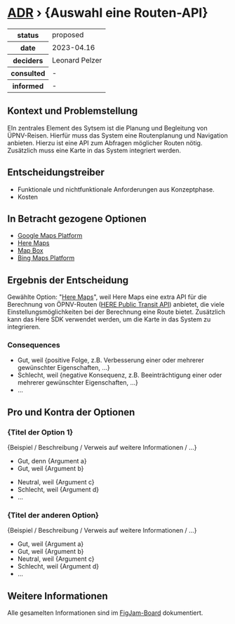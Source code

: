 # [ADR](./README.md) › {Auswahl eine Routen-API}

<table>
<tr>
<th>status</th>
<td>proposed</td><!-- {proposed / rejected / accepted / deprecated / … / superseded by ADR-0005 <0005-example.md>} -->
</tr>
<tr>
<th>date</th>
<td>2023-04.16</td><!-- YYYY-MM-DD, when the decision was last updated -->
</tr>
<tr>
<th>deciders</th>
<td>Leonard Pelzer</td><!-- list everyone involved in the decision -->
</tr>
<tr>
<th>consulted</th>
<td>-</td><!-- list everyone whose opinions are sought (typically subject-matter experts); and with whom there is a two-way communication -->
</tr>
<tr>
<th>informed</th>
<td>-</td><!-- list everyone who is kept up-to-date on progress; and with whom there is a one-way communication -->
</tr>
</table>


## Kontext und Problemstellung

EIn zentrales Element des Sytsem ist die Planung und Begleitung von ÜPNV-Reisen. Hierfür muss das System eine Routenplanung und Navigation anbieten. Hierzu ist eine API zum Abfragen möglicher Routen nötig. Zusätzlich muss eine Karte in das System integriert werden.

<!-- Dies ist ein optionales Element. Sie können es gerne entfernen. -->
## Entscheidungstreiber

* Funktionale und nichtfunktionale Anforderungen aus Konzeptphase.
* Kosten

## In Betracht gezogene Optionen

* [Google Maps Platform](https://developers.google.com/maps?hl=de)
* [Here Maps](https://developer.here.com)
* [Map Box](https://www.mapbox.com/)
* [Bing Maps Platform](https://www.microsoft.com/en-us/maps)

## Ergebnis der Entscheidung

Gewählte Option: "[Here Maps](https://developer.here.com)", weil
Here Maps eine extra API für die Berechnung von ÖPNV-Routen ([HERE Public Transit API](https://developer.here.com/documentation/public-transit/dev_guide/index.html)) anbietet, die viele Einstellungsmöglichkeiten bei der Berechnung eine Route bietet. Zusätzlich kann das Here SDK verwendet werden, um die Karte in das System zu integrieren.

<!-- Dies ist ein optionales Element. Sie können es gerne entfernen. -->
### Consequences

* Gut, weil {positive Folge, z.B. Verbesserung einer oder mehrerer gewünschter Eigenschaften, ...}
* Schlecht, weil {negative Konsequenz, z.B. Beeinträchtigung einer oder mehrerer gewünschter Eigenschaften, ...}
* ... <!-- Anzahl der Konsequenzen kann variieren -->

<!-- Dies ist ein optionales Element. Fühlen Sie sich frei, es zu entfernen. -->

## Pro und Kontra der Optionen

### {Titel der Option 1}

<!-- Dies ist ein optionales Element. Sie können es gerne entfernen. -->
{Beispiel / Beschreibung / Verweis auf weitere Informationen / ...}

* Gut, denn {Argument a}
* Gut, weil {Argument b}
<!-- Verwende "neutral", wenn das angegebene Argument weder für gut noch für schlecht gewichtet ist -->
* Neutral, weil {Argument c}
* Schlecht, weil {Argument d}
* ... <!-- Anzahl der Vor- und Nachteile kann variieren -->

### {Titel der anderen Option}

{Beispiel / Beschreibung / Verweis auf weitere Informationen / ...}

* Gut, weil {Argument a}
* Gut, weil {Argument b}
* Neutral, weil {Argument c}
* Schlecht, weil {Argument d}
* ...

<!-- Dies ist ein optionales Element. Sie können es gerne entfernen. -->
## Weitere Informationen

Alle gesamelten Informationen sind im [FigJam-Board](https://www.figma.com/file/YXBqSf42uMzAjgqV4KJmEO/P2-%E2%80%93-Projekt-Board?node-id=41-74&t=Xkjrxdm5OXuYMJks-4) dokumentiert.